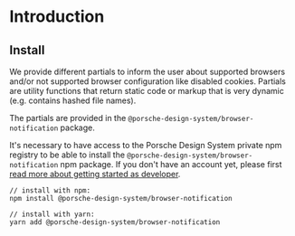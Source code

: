 # Introduction

## Install

We provide different partials to inform the user about supported browsers and/or not supported browser configuration like disabled cookies.
Partials are utility functions that return static code or markup that is very dynamic (e.g. contains hashed file names).

The partials are provided in the `@porsche-design-system/browser-notification` package.

It's necessary to have access to the Porsche Design System private npm registry to be able to install the `@porsche-design-system/browser-notification` npm package. 
If you don't have an account yet, please first [read more about getting started as developer](start-coding/introduction).

```
// install with npm:
npm install @porsche-design-system/browser-notification

// install with yarn:
yarn add @porsche-design-system/browser-notification
```